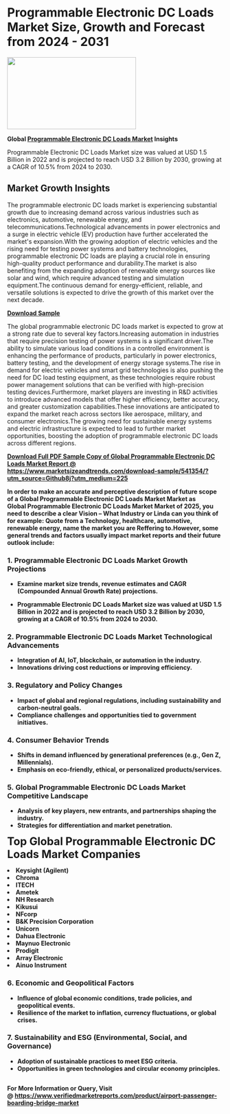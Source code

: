 <H1>Programmable Electronic DC Loads Market Size, Growth and Forecast from 2024 - 2031</H1><img class="aligncenter size-medium wp-image-584254" src="https://thirdeyenews.in/wp-content/uploads/2024/09/Global-Market-Research-300x168.jpeg" alt="" width="300" height="168" /><p><strong>Global&nbsp;<a href="https://www.marketsizeandtrends.com/download-sample/541354/?utm_source=Github8j?utm_medium=225">Programmable Electronic DC Loads Market</a> Insights</strong></p><p>Programmable Electronic DC Loads Market size was valued at USD 1.5 Billion in 2022 and is projected to reach USD 3.2 Billion by 2030, growing at a CAGR of 10.5% from 2024 to 2030.</p><p><h2>Market Growth Insights</h2> <p>The programmable electronic DC loads market is experiencing substantial growth due to increasing demand across various industries such as electronics, automotive, renewable energy, and telecommunications.Technological advancements in power electronics and a surge in electric vehicle (EV) production have further accelerated the market's expansion.With the growing adoption of electric vehicles and the rising need for testing power systems and battery technologies, programmable electronic DC loads are playing a crucial role in ensuring high-quality product performance and durability.The market is also benefiting from the expanding adoption of renewable energy sources like solar and wind, which require advanced testing and simulation equipment.The continuous demand for energy-efficient, reliable, and versatile solutions is expected to drive the growth of this market over the next decade.</p> <p><strong><a href="#">Download Sample</a></strong></p> <p>The global programmable electronic DC loads market is expected to grow at a strong rate due to several key factors.Increasing automation in industries that require precision testing of power systems is a significant driver.The ability to simulate various load conditions in a controlled environment is enhancing the performance of products, particularly in power electronics, battery testing, and the development of energy storage systems.The rise in demand for electric vehicles and smart grid technologies is also pushing the need for DC load testing equipment, as these technologies require robust power management solutions that can be verified with high-precision testing devices.Furthermore, market players are investing in R&D activities to introduce advanced models that offer higher efficiency, better accuracy, and greater customization capabilities.These innovations are anticipated to expand the market reach across sectors like aerospace, military, and consumer electronics.The growing need for sustainable energy systems and electric infrastructure is expected to lead to further market opportunities, boosting the adoption of programmable electronic DC loads across different regions.</p> <p><strong><a href="#"></p><p><span class=""><strong>Download Full PDF Sample Copy of Global Programmable Electronic DC Loads Market Report</strong> @ <a href="https://www.marketsizeandtrends.com/download-sample/541354/?utm_source=Github8j?utm_medium=225" target="_blank">https://www.marketsizeandtrends.com/download-sample/541354/?utm_source=Github8j?utm_medium=225</a></span></p><p>In order to make an accurate and perceptive description of future scope of a Global&nbsp;Programmable Electronic DC Loads Market Market as Global&nbsp;Programmable Electronic DC Loads Market Market of 2025, you need to describe a clear Vision &ndash; What Industry or Linda can you think of for example: Quote from a Technology, healthcare, automotive, renewable energy, name the market you are Reffering to.However, some general trends and factors usually impact market reports and their future outlook include:</p><h3>1.&nbsp;<strong>Programmable Electronic DC Loads Market Growth Projections</strong></h3><ul><li>Examine market size trends, revenue estimates and CAGR (Compounded Annual Growth Rate) projections.</li><li><p>Programmable Electronic DC Loads Market size was valued at USD 1.5 Billion in 2022 and is projected to reach USD 3.2 Billion by 2030, growing at a CAGR of 10.5% from 2024 to 2030.</p></li></ul><h3>2.&nbsp;<strong>Programmable Electronic DC Loads Market Technological Advancements</strong></h3><ul><li>Integration of AI, IoT, blockchain, or automation in the industry.</li><li>Innovations driving cost reductions or improving efficiency.</li></ul><h3>3.&nbsp;<strong>Regulatory and Policy Changes</strong></h3><ul><li>Impact of global and regional regulations, including sustainability and carbon-neutral goals.</li><li>Compliance challenges and opportunities tied to government initiatives.</li></ul><h3>4.&nbsp;<strong>Consumer Behavior Trends</strong></h3><ul><li>Shifts in demand influenced by generational preferences (e.g., Gen Z, Millennials).</li><li>Emphasis on eco-friendly, ethical, or personalized products/services.</li></ul><h3>5.&nbsp;<strong>Global Programmable Electronic DC Loads Market Competitive Landscape</strong></h3><ul><li>Analysis of key players, new entrants, and partnerships shaping the industry.</li><li>Strategies for differentiation and market penetration.</li></ul><p data-pm-slice="1 1 []"><span style="color: inherit; font-family: inherit; font-size: 25px;">Top Global Programmable Electronic DC Loads Market Companies</span></p><div class="" data-test-id=""><p><li>Keysight (Agilent)</li><li> Chroma</li><li> ITECH</li><li> Ametek</li><li> NH Research</li><li> Kikusui</li><li> NFcorp</li><li> B&K Precision Corporation</li><li> Unicorn</li><li> Dahua Electronic</li><li> Maynuo Electronic</li><li> Prodigit</li><li> Array Electronic</li><li> Ainuo Instrument</li></p></div><h3>6.&nbsp;<strong>Economic and Geopolitical Factors</strong></h3><ul><li>Influence of global economic conditions, trade policies, and geopolitical events.</li><li>Resilience of the market to inflation, currency fluctuations, or global crises.</li></ul><h3>7.&nbsp;<strong>Sustainability and ESG (Environmental, Social, and Governance)</strong></h3><ul><li>Adoption of sustainable practices to meet ESG criteria.</li><li>Opportunities in green technologies and circular economy principles.</li></ul><h2><strong style="font-size: 14px;">For More Information or Query, Visit @&nbsp;</strong><a style="background-color: #ffffff; font-size: 14px;" href="https://www.marketsizeandtrends.com/report/programmable-electronic-dc-loads-market/" target="_blank">https://www.verifiedmarketreports.com/product/airport-passenger-boarding-bridge-market</a></h2>